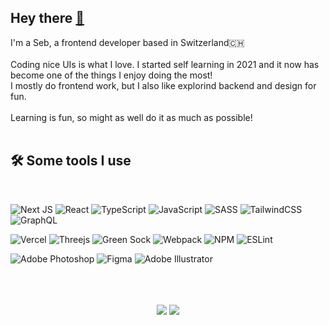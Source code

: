 ## Hey there [👋](https://seb-graf.com)

I'm a Seb, a frontend developer based in Switzerland🇨🇭
  </br>
  </br>
  Coding nice UIs is what I love. I started self learning in 2021 and it now has become one of the things I enjoy doing the most!
   </br>
  I mostly do frontend work, but I also like explorind backend and design for fun.</br>
  </br>
  Learning is fun, so might as well do it as much as possible!
  </br>
  </br>

## 🛠 Some tools I use
</br>

![Next JS](https://img.shields.io/badge/Next-%23121212?style=for-the-badge&logo=next.js&logoColor=white)
![React](https://img.shields.io/badge/react-%2320232a.svg?style=for-the-badge&logo=react&logoColor=%2361DAFB)
![TypeScript](https://img.shields.io/badge/typescript-%23007ACC.svg?style=for-the-badge&logo=typescript&logoColor=white)
![JavaScript](https://img.shields.io/badge/javascript-%23323330.svg?style=for-the-badge&logo=javascript&logoColor=%23F7DF1E)
![SASS](https://img.shields.io/badge/SASS-hotpink.svg?style=for-the-badge&logo=SASS&logoColor=white)
![TailwindCSS](https://img.shields.io/badge/tailwindcss-%2338B2AC.svg?style=for-the-badge&logo=tailwind-css&logoColor=white)
![GraphQL](https://img.shields.io/badge/-GraphQL-E10098?style=for-the-badge&logo=graphql&logoColor=white)


![Vercel](https://img.shields.io/badge/vercel-%23212121.svg?style=for-the-badge&logo=vercel&logoColor=white)
![Threejs](https://img.shields.io/badge/threejs-black?style=for-the-badge&logo=three.js&logoColor=white)
![Green Sock](https://img.shields.io/badge/green%20sock-88CE02?style=for-the-badge&logo=greensock&logoColor=white)
![Webpack](https://img.shields.io/badge/webpack-%238DD6F9.svg?style=for-the-badge&logo=webpack&logoColor=black)
![NPM](https://img.shields.io/badge/NPM-%23000000.svg?style=for-the-badge&logo=npm&logoColor=white)
![ESLint](https://img.shields.io/badge/ESLint-4B3263?style=for-the-badge&logo=eslint&logoColor=white)



![Adobe Photoshop](https://img.shields.io/badge/adobe%20photoshop-%2331A8FF.svg?style=for-the-badge&logo=adobe%20photoshop&logoColor=black)
![Figma](https://img.shields.io/badge/figma-%23F24E1E.svg?style=for-the-badge&logo=figma&logoColor=white)
![Adobe Illustrator](https://img.shields.io/badge/adobe%20illustrator-%23FF9A00.svg?style=for-the-badge&logo=adobe%20illustrator&logoColor=white)

  </br>
  </br>
  </br>

<div align="center">
  <img src="https://github-readme-stats.vercel.app/api/top-langs?username=seb-graf&layout=compact&theme=radical"/>
  <img src="https://github-readme-stats.vercel.app/api?username=seb-graf&include_all_commits=true&hide=issues,contribs&theme=radical&show_icons=true&line_height=30"/>
</div>
